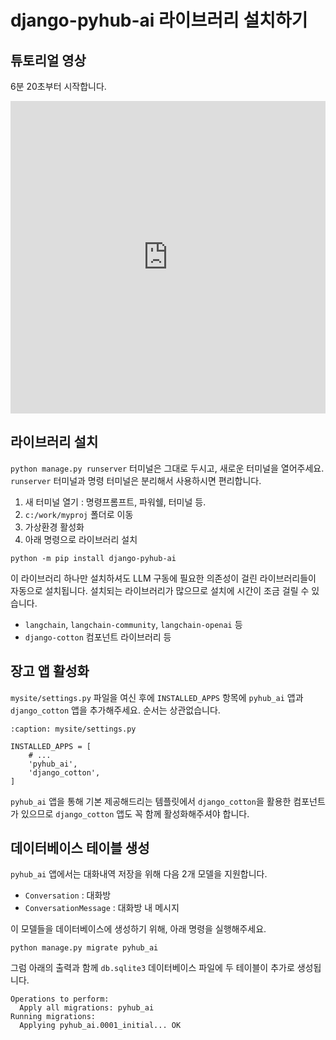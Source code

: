 # django-pyhub-ai 라이브러리 설치하기

## 튜토리얼 영상

6분 20초부터 시작합니다.
<iframe width="100%" height="500" src="https://www.youtube.com/embed/10Fp78n3jSw?start=380" frameborder="0" allowfullscreen></iframe>

## 라이브러리 설치

`python manage.py runserver` 터미널은 그대로 두시고, 새로운 터미널을 열어주세요. `runserver` 터미널과 명령 터미널은 분리해서 사용하시면 편리합니다.

1. 새 터미널 열기 : 명령프롬프트, 파워쉘, 터미널 등.
2. `c:/work/myproj` 폴더로 이동
3. 가상환경 활성화
4. 아래 명령으로 라이브러리 설치

```shell
python -m pip install django-pyhub-ai
```

이 라이브러리 하나만 설치하셔도 LLM 구동에 필요한 의존성이 걸린 라이브러리들이 자동으로 설치됩니다. 설치되는 라이브러리가 많으므로 설치에 시간이 조금 걸릴 수 있습니다.

+ `langchain`, `langchain-community`, `langchain-openai` 등
+ `django-cotton` 컴포넌트 라이브러리 등

## 장고 앱 활성화

`mysite/settings.py` 파일을 여신 후에 `INSTALLED_APPS` 항목에 `pyhub_ai` 앱과 `django_cotton` 앱을 추가해주세요. 순서는 상관없습니다.

```{code-block} python
:caption: mysite/settings.py

INSTALLED_APPS = [
    # ...
    'pyhub_ai',
    'django_cotton',
]
```

`pyhub_ai` 앱을 통해 기본 제공해드리는 템플릿에서 `django_cotton`을 활용한 컴포넌트가 있으므로 `django_cotton` 앱도 꼭 함께 활성화해주셔야 합니다.

## 데이터베이스 테이블 생성

`pyhub_ai` 앱에서는 대화내역 저장을 위해 다음 2개 모델을 지원합니다.

+ `Conversation` : 대화방
+ `ConversationMessage` : 대화방 내 메시지

이 모델들을 데이터베이스에 생성하기 위해, 아래 명령을 실행해주세요.

```shell
python manage.py migrate pyhub_ai
```

그럼 아래의 출력과 함께 `db.sqlite3` 데이터베이스 파일에 두 테이블이 추가로 생성됩니다.

```text
Operations to perform:
  Apply all migrations: pyhub_ai
Running migrations:
  Applying pyhub_ai.0001_initial... OK
```
